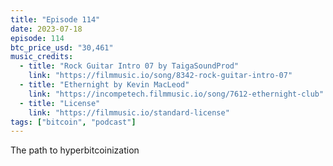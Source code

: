 ```yaml
---
title: "Episode 114"
date: 2023-07-18
episode: 114
btc_price_usd: "30,461"
music_credits:
  - title: "Rock Guitar Intro 07 by TaigaSoundProd"
    link: "https://filmmusic.io/song/8342-rock-guitar-intro-07"
  - title: "Ethernight by Kevin MacLeod"
    link: "https://incompetech.filmmusic.io/song/7612-ethernight-club"
  - title: "License"
    link: "https://filmmusic.io/standard-license"
tags: ["bitcoin", "podcast"]
---
```


The path to hyperbitcoinization
